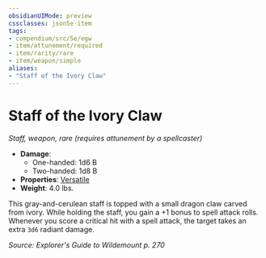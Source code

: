 ```yaml
---
obsidianUIMode: preview
cssclasses: json5e-item
tags:
- compendium/src/5e/egw
- item/attunement/required
- item/rarity/rare
- item/weapon/simple
aliases: 
- "Staff of the Ivory Claw"
---
```

# Staff of the Ivory Claw
*Staff, weapon, rare (requires attunement by a spellcaster)*  

- **Damage**:
  - One-handed: 1d6 B
  - Two-handed: 1d8 B
- **Properties**: [Versatile](Mechanics/Rules/item-properties.md#Versatile)
- **Weight**: 4.0 lbs.

This gray-and-cerulean staff is topped with a small dragon claw carved from ivory. While holding the staff, you gain a +1 bonus to spell attack rolls. Whenever you score a critical hit with a spell attack, the target takes an extra `3d6` radiant damage.

*Source: Explorer's Guide to Wildemount p. 270*